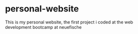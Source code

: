 # personal-website 

This is my personal website, the first project i coded at the web development bootcamp at neuefische  
